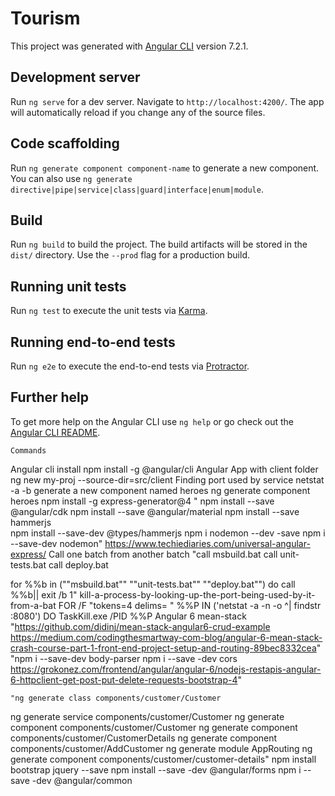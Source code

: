 # Tourism

This project was generated with [Angular CLI](https://github.com/angular/angular-cli) version 7.2.1.

## Development server

Run `ng serve` for a dev server. Navigate to `http://localhost:4200/`. The app will automatically reload if you change any of the source files.

## Code scaffolding

Run `ng generate component component-name` to generate a new component. You can also use `ng generate directive|pipe|service|class|guard|interface|enum|module`.

## Build

Run `ng build` to build the project. The build artifacts will be stored in the `dist/` directory. Use the `--prod` flag for a production build.

## Running unit tests

Run `ng test` to execute the unit tests via [Karma](https://karma-runner.github.io).

## Running end-to-end tests

Run `ng e2e` to execute the end-to-end tests via [Protractor](http://www.protractortest.org/).

## Further help

To get more help on the Angular CLI use `ng help` or go check out the [Angular CLI README](https://github.com/angular/angular-cli/blob/master/README.md).


	Commands
	
Angular cli install	npm install -g @angular/cli
Angular App with client folder	ng new my-proj --source-dir=src/client
Finding port used by service	netstat -a -b
generate a new component named heroes	ng generate component heroes
	npm install -g express-generator@4
	" npm install --save @angular/cdk
 npm install --save @angular/material
 npm install --save hammerjs  
npm install --save-dev @types/hammerjs
npm i nodemon --dev -save
npm i --save-dev nodemon"
	https://www.techiediaries.com/universal-angular-express/
Call one batch from another batch	"call msbuild.bat
call unit-tests.bat
call deploy.bat

for %%b in (""msbuild.bat"" ""unit-tests.bat"" ""deploy.bat"") do call %%b|| exit /b 1"
kill-a-process-by-looking-up-the-port-being-used-by-it-from-a-bat	FOR /F "tokens=4 delims= " %%P IN ('netstat -a -n -o ^| findstr :8080') DO TaskKill.exe /PID %%P
Angular 6 mean-stack	"https://github.com/didinj/mean-stack-angular6-crud-example
https://medium.com/codingthesmartway-com-blog/angular-6-mean-stack-crash-course-part-1-front-end-project-setup-and-routing-89bec8332cea"
	"npm i --save-dev body-parser
npm i --save -dev cors
https://grokonez.com/frontend/angular/angular-6/nodejs-restapis-angular-6-httpclient-get-post-put-delete-requests-bootstrap-4"
	
	"ng generate class components/customer/Customer
ng generate service components/customer/Customer
ng generate component components/customer/Customer
ng generate component components/customer/CustomerDetails
ng generate component components/customer/AddCustomer
ng generate module AppRouting
ng generate component components/customer/customer-details"
	npm install bootstrap jquery --save
	npm install --save -dev @angular/forms
	npm i --save -dev @angular/common

